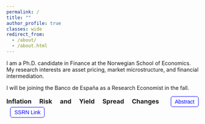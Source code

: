 ```yaml
---
permalink: /
title: ""
author_profile: true
classes: wide
redirect_from: 
  - /about/
  - /about.html
---
```


I am a Ph.D. candidate in Finance at the Norwegian School of Economics. My research interests are asset pricing, market microstructure, and financial intermediation. 

I will be joining the Banco de España as a Research Economist in the fall.

<div style="text-align: justify; margin-bottom: 50px;">
    <div>
        <h3 style="display: inline;">Inflation Risk and Yield Spread Changes</h3>
        <button onclick="toggleAbstract()" class="custom-button">Abstract</button>
        <button onclick="window.location.href='https://papers.ssrn.com/abstract=4299512';" class="custom-button">SSRN Link</button>
    </div>
</div>
<div id="abstract" style="display: none; margin-top: 20px;">
    <text>
    Inflation risk explains more than 40% of the systematic variation of yield spread changes beyond standard structural factors. I show that changes in expected inflation, volatility, and cyclicality are significant determinants of yield spread changes. A structural model with a stochastic price index and sticky cash flow accounts for these patterns and delivers further implications. In the cross-section, the model predicts increasing loading patterns on leverage and cash-flow flexibility. In the time series, the model predicts diminished effects during periods of high expected inflation. I find empirical support for the model’s predictions.
    </text>
</div>

<style>
    .custom-button {
        margin-left: 10px;
        padding: 5px 10px;
        font-size: 14px;
        color: blue;
        background-color: white;
        border: 1px solid blue;
        border-radius: 5px;
        cursor: pointer;
        transition: background-color 0.3s, box-shadow 0.3s;
    }

    .custom-button:hover {
        background-color: rgba(0, 0, 255, 0.5);
    }
</style>

<script>
    function toggleAbstract() {
        var abstractDiv = document.getElementById("abstract");
        if (abstractDiv.style.display === "none") {
            abstractDiv.style.display = "block";
        } else {
            abstractDiv.style.display = "none";
        }
    }
</script>
